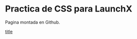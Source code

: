 # Practica de CSS para LaunchX

Pagina montada en Github. 

[title](https://coldstrel.github.io/Front-EndMission-CSS/)